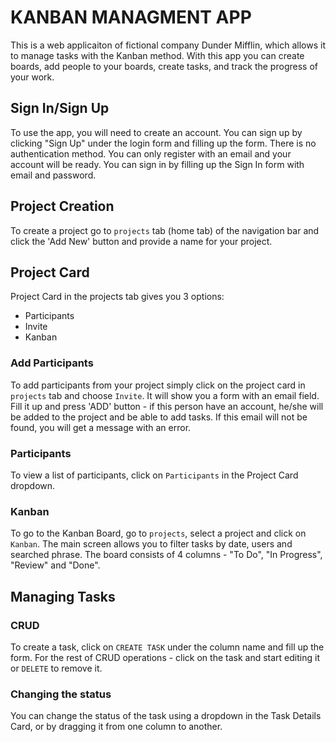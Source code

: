 # KANBAN MANAGMENT APP

This is a web applicaiton of fictional company Dunder Mifflin, which allows it to manage tasks with the Kanban method. With this app you can create boards, add people to your boards, create tasks, and track the progress of your work.

## Sign In/Sign Up

To use the app, you will need to create an account. You can sign up by clicking "Sign Up" under the login form and filling up the form. There is no authentication method. You can only register with an email and your account will be ready. You can sign in by filling up the Sign In form with email and password.

## Project Creation

To create a project go to `projects` tab (home tab) of the navigation bar and click the 'Add New' button and provide a name for your project.

## Project Card

Project Card in the projects tab gives you 3 options:
- Participants
- Invite
- Kanban

### Add Participants
To add participants from your project simply click on the project card in `projects` tab and choose `Invite`. It will show  you a form with an email field. Fill it up and press 'ADD' button - if this person have an account, he/she will be added to the project and be able to add tasks. If this email will not be found, you will get a message with an error. 


### Participants
To view a list of participants, click on `Participants` in the Project Card dropdown.

### Kanban

To go to the Kanban Board, go to `projects`, select a project and click on `Kanban`. The main screen allows you to filter tasks by date, users and searched phrase. The board consists of 4 columns - "To Do", "In Progress", "Review" and "Done".

## Managing Tasks

### CRUD
To create a task, click on `CREATE TASK` under the column name and fill up the form. For the rest of CRUD operations - click on the task and start editing it or `DELETE` to remove it.

### Changing the status
You can change the status of the task using a dropdown in the Task Details Card, or by dragging it from one column to another.




